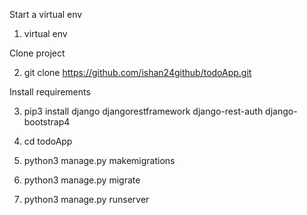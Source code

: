 
Start a virtual env

1. virtual env

Clone project

2. git clone https://github.com/ishan24github/todoApp.git

Install requirements

3. pip3 install django djangorestframework django-rest-auth django-bootstrap4

4. cd todoApp

5. python3 manage.py makemigrations

6. python3 manage.py migrate

7. python3 manage.py runserver
